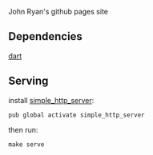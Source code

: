 John Ryan's github pages site

## Dependencies

[dart](https://www.dartlang.org/)

## Serving

install [simple_http_server](https://pub.dartlang.org/packages/simple_http_server):

```
pub global activate simple_http_server
```

then run:

```
make serve
```

